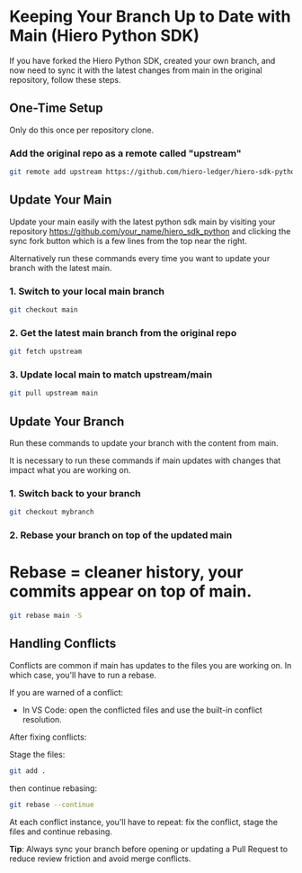 # Keeping Your Branch Up to Date with Main (Hiero Python SDK)

If you have forked the Hiero Python SDK, created your own branch, and now need to sync it with the latest changes from main in the original repository, follow these steps.

## One-Time Setup

Only do this once per repository clone.

### Add the original repo as a remote called "upstream"
```bash
git remote add upstream https://github.com/hiero-ledger/hiero-sdk-python.git
```

## Update Your Main

Update your main easily with the latest python sdk main by visiting your repository https://github.com/your_name/hiero_sdk_python and clicking the sync fork button which is a few lines from the top near the right.

Alternatively run these commands every time you want to update your branch with the latest main.

### 1. Switch to your local main branch
```bash
git checkout main
```

### 2. Get the latest main branch from the original repo
```bash
git fetch upstream
```

### 3. Update local main to match upstream/main
```bash
git pull upstream main
```

## Update Your Branch

Run these commands to update your branch with the content from main.

It is necessary to run these commands if main updates with changes that impact what you are working on. 

### 1. Switch back to your branch
```bash
git checkout mybranch
```

### 2. Rebase your branch on top of the updated main
# Rebase = cleaner history, your commits appear on top of main.
```bash
git rebase main -S
```

## Handling Conflicts

Conflicts are common if main has updates to the files you are working on. In which case, you'll have to run a rebase.

If you are warned of a conflict:

- In VS Code: open the conflicted files and use the built-in conflict resolution.

After fixing conflicts:

Stage the files:
```bash
git add .
```
then continue rebasing: 
```bash
git rebase --continue
```
At each conflict instance, you'll have to repeat: fix the conflict, stage the files and continue rebasing.

**Tip**: Always sync your branch before opening or updating a Pull Request to reduce review friction and avoid merge conflicts.